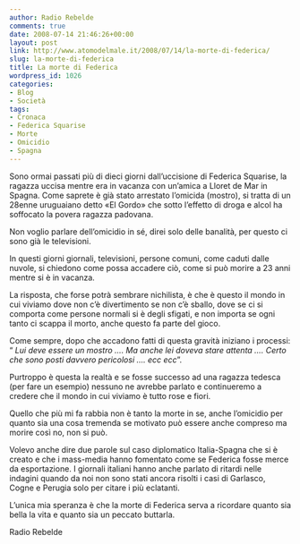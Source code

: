 ```yaml
---
author: Radio Rebelde
comments: true
date: 2008-07-14 21:46:26+00:00
layout: post
link: http://www.atomodelmale.it/2008/07/14/la-morte-di-federica/
slug: la-morte-di-federica
title: La morte di Federica
wordpress_id: 1026
categories:
- Blog
- Società
tags:
- Cronaca
- Federica Squarise
- Morte
- Omicidio
- Spagna
---
```


Sono ormai passati più di dieci giorni dall’uccisione di Federica Squarise, la ragazza uccisa mentre era in vacanza con un’amica a Lloret de Mar in Spagna. Come saprete è già stato arrestato l’omicida (mostro), si tratta di un 28enne uruguaiano detto «El Gordo» che sotto l’effetto di droga e alcol ha soffocato la povera ragazza padovana.




Non voglio parlare dell’omicidio in sé, direi solo delle banalità, per questo ci sono già le televisioni.




In questi giorni giornali, televisioni, persone comuni, come caduti dalle nuvole,  si chiedono come possa accadere ciò, come si può morire a 23 anni mentre si è in vacanza.




La risposta, che forse potrà sembrare nichilista, è che è questo il mondo in cui viviamo dove non c’è divertimento se non c’è sballo, dove se ci si comporta come persone normali si è degli sfigati, e non importa se ogni tanto ci scappa il morto, anche questo fa parte del gioco.




Come sempre, dopo che accadono fatti di questa gravità iniziano i processi: “ _Lui deve essere un mostro …. Ma anche lei doveva stare attenta …. Certo che sono posti davvero pericolosi …. ecc ecc_”.




Purtroppo è questa la realtà e se fosse successo ad una ragazza tedesca (per fare un esempio) nessuno ne avrebbe parlato e continueremo a credere che il mondo in cui viviamo è tutto rose e fiori.<!-- more -->






Quello che più mi fa rabbia non è tanto la morte in se, anche l’omicidio per quanto sia una cosa tremenda se motivato può essere anche compreso ma morire così no, non si può.




Volevo anche dire due parole sul caso diplomatico Italia-Spagna che si è creato e che i mass-media hanno fomentato come se Federica fosse merce da esportazione. I giornali italiani hanno anche parlato di ritardi nelle indagini quando  da noi non sono stati ancora risolti i casi di Garlasco, Cogne e Perugia solo per citare i più eclatanti.




L’unica mia speranza è che la morte di Federica serva a ricordare quanto sia bella la vita e quanto sia un peccato buttarla.




Radio Rebelde
